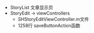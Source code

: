 - StoryList 文章显示页
- StoryEdit -> viewControllers
	- SHStoryEditViewController.m文件
	- 1258行 saveButtonAction函数
